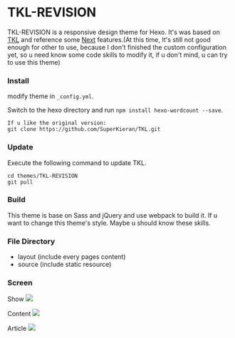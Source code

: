 # TKL-REVISION
TKL-REVISION is a responsive design theme for Hexo. It's was based on [TKL](https://github.com/SuperKieran/TKL) and reference some [Next](https://github.com/iissnan/hexo-theme-next) features.(At this time, It's still not good enough for other to use, because I don't finished the custom configuration yet, so u need know some code skills to modify it, if u don't mind, u can try to use this theme)

### Install
modify theme in `_config.yml`.

Switch to the hexo directory and run `npm install hexo-wordcount --save`.

```
If u like the original version:
git clone https://github.com/SuperKieran/TKL.git

```

### Update
Execute the following command to update TKL.
``` 
cd themes/TKL-REVISION
git pull
```
### Build

This theme is base on Sass and jQuery and use webpack to build it. If u want to change this theme's style. Maybe u should know these skills.

### File Directory
- layout (include every pages content)
- source (include static resource)

### Screen
Show
![](http://qcyoung.qiniudn.com/qcyoung/TKL-REVISION-SHOW.png)
  
Content
![](http://qcyoung.qiniudn.com/qcyoung/TKL-REVISION-CONTENT.png)

Article
![](http://qcyoung.qiniudn.com/qcyoung/TKL-REVISION-ARTICLE.png)